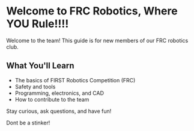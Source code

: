 # Welcome to FRC Robotics, Where YOU Rule!!!!

Welcome to the team! This guide is for new members of our FRC robotics club.

## What You'll Learn

- The basics of FIRST Robotics Competition (FRC)
- Safety and tools
- Programming, electronics, and CAD
- How to contribute to the team

Stay curious, ask questions, and have fun!

Dont be a stinker!
